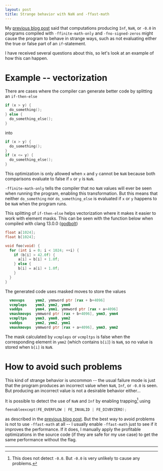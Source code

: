 ```yaml
---
layout: post
title: Strange behavior with NaN and -ffast-math
---
```

My [previous blog post](https://kristerw.github.io/2021/10/19/fast-math/) said that computations producing `Inf`, `NaN`, or `-0.0` in programs compiled with `-ffinite-math-only` and `-fno-signed-zeros` might cause the program to behave in strange ways, such as not evaluating either the true or false part of an `if`-statement.

I have received several questions about this, so let's look at an example of how this can happen.

# Example -- vectorization

There are cases where the compiler can generate better code by splitting an `if-then-else`
```c
if (x > y) {
  do_something();
} else {
  do_something_else();
}
```
into
```c
if (x > y) {
  do_something();
}
if (x <= y) {
  do_something_else();
}
```
This optimization is only allowed when `x` and `y` cannot be `NaN` because both comparisons evaluate to false if `x` or `y` is `NaN`.

`-ffinite-math-only` tells the compiler that no `NaN` values will ever be seen when running the program, enabling this transformation. But this means that neither `do_something` nor `do_something_else` is evaluated if `x` or `y` happens to be `NaN` when the program runs.

This splitting of `if-then-else` helps vectorization where it makes it easier to work with element masks. This can be seen with the function below when compiled with clang 13.0.0 ([godbolt](https://godbolt.org/z/cj51aaddn))
```c
float a[1024];
float b[1024];

void foo(void) {
  for (int i = 0; i < 1024; ++i) {
    if (b[i] > 42.0f) {
      a[i] = b[i] + 1.0f;
    } else {
      b[i] = a[i] + 1.0f;
    }
  }
}
```
The generated code uses masked moves to store the values
```nasm
  vmovups     ymm2, ymmword ptr [rax + b+4096]
  vcmpleps    ymm3, ymm2, ymm0
  vaddps      ymm4, ymm1, ymmword ptr [rax + a+4096]
  vmaskmovps  ymmword ptr [rax + b+4096], ymm3, ymm4
  vcmpltps    ymm3, ymm0, ymm2
  vaddps      ymm2, ymm2, ymm1
  vmaskmovps  ymmword ptr [rax + a+4096], ymm3, ymm2
```
The mask calculated by `vcmpleps` or `vcmpltps` is false when the corresponding element in `ymm2` (which contains `b[i]`) is `NaN`, so no value is stored when `b[i]` is `NaN`.

# How to avoid such problems
This kind of strange behavior is uncommon -- the usual failure mode is just that the program produces an incorrect value when `NaN`, `Inf`, or  `-0.0` is seen. But producing an incorrect value is not a desirable behavior either...

It is possible to detect the use of `NaN` and `Inf` by enabling trapping[^1] using
```c
feenableexcept(FE_OVERFLOW | FE_INVALID | FE_DIVBYZERO);
```
as described in the [previous blog post](https://kristerw.github.io/2021/10/19/fast-math/). But the best way to avoid problems is not to use `-ffast-math` at all -- I usually enable `-ffast-math` just to see if it improves the performance. If it does, I manually apply the profitable optimizations in the source code (if they are safe for my use case) to get the same performance without the flag.

----

[^1]: This does not detect `-0.0`. But `-0.0` is very unlikely to cause any problems.
